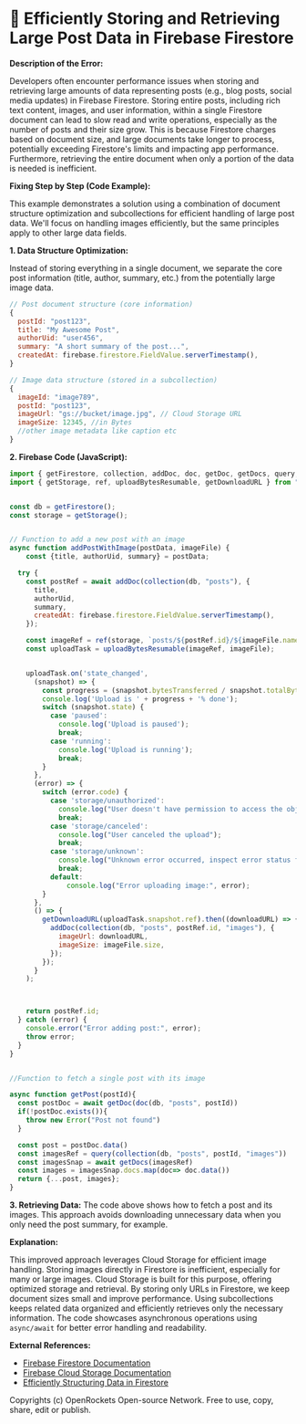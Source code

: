 # 🐞 Efficiently Storing and Retrieving Large Post Data in Firebase Firestore


**Description of the Error:**

Developers often encounter performance issues when storing and retrieving large amounts of data representing posts (e.g., blog posts, social media updates) in Firebase Firestore.  Storing entire posts, including rich text content, images, and user information, within a single Firestore document can lead to slow read and write operations, especially as the number of posts and their size grow. This is because Firestore charges based on document size, and large documents take longer to process, potentially exceeding Firestore's limits and impacting app performance.  Furthermore, retrieving the entire document when only a portion of the data is needed is inefficient.


**Fixing Step by Step (Code Example):**

This example demonstrates a solution using a combination of document structure optimization and subcollections for efficient handling of large post data. We'll focus on handling images efficiently, but the same principles apply to other large data fields.

**1. Data Structure Optimization:**

Instead of storing everything in a single document, we separate the core post information (title, author, summary, etc.) from the potentially large image data.

```javascript
// Post document structure (core information)
{
  postId: "post123",
  title: "My Awesome Post",
  authorUid: "user456",
  summary: "A short summary of the post...",
  createdAt: firebase.firestore.FieldValue.serverTimestamp(),
}

// Image data structure (stored in a subcollection)
{
  imageId: "image789",
  postId: "post123",
  imageUrl: "gs://bucket/image.jpg", // Cloud Storage URL
  imageSize: 12345, //in Bytes
  //other image metadata like caption etc
}

```

**2. Firebase Code (JavaScript):**

```javascript
import { getFirestore, collection, addDoc, doc, getDoc, getDocs, query, where, getStorage, ref, uploadBytesResumable, getDownloadURL} from "firebase/firestore";
import { getStorage, ref, uploadBytesResumable, getDownloadURL } from "firebase/storage";


const db = getFirestore();
const storage = getStorage();


// Function to add a new post with an image
async function addPostWithImage(postData, imageFile) {
    const {title, authorUid, summary} = postData;

  try {
    const postRef = await addDoc(collection(db, "posts"), {
      title,
      authorUid,
      summary,
      createdAt: firebase.firestore.FieldValue.serverTimestamp(),
    });

    const imageRef = ref(storage, `posts/${postRef.id}/${imageFile.name}`);
    const uploadTask = uploadBytesResumable(imageRef, imageFile);


    uploadTask.on('state_changed',
      (snapshot) => {
        const progress = (snapshot.bytesTransferred / snapshot.totalBytes) * 100;
        console.log('Upload is ' + progress + '% done');
        switch (snapshot.state) {
          case 'paused':
            console.log('Upload is paused');
            break;
          case 'running':
            console.log('Upload is running');
            break;
        }
      },
      (error) => {
        switch (error.code) {
          case 'storage/unauthorized':
            console.log("User doesn't have permission to access the object");
            break;
          case 'storage/canceled':
            console.log("User canceled the upload");
            break;
          case 'storage/unknown':
            console.log("Unknown error occurred, inspect error status for server response");
            break;
          default:
              console.log("Error uploading image:", error);
        }
      },
      () => {
        getDownloadURL(uploadTask.snapshot.ref).then((downloadURL) => {
          addDoc(collection(db, "posts", postRef.id, "images"), {
            imageUrl: downloadURL,
            imageSize: imageFile.size,
          });
        });
      }
    );



    return postRef.id;
  } catch (error) {
    console.error("Error adding post:", error);
    throw error;
  }
}


//Function to fetch a single post with its image

async function getPost(postId){
  const postDoc = await getDoc(doc(db, "posts", postId))
  if(!postDoc.exists()){
    throw new Error("Post not found")
  }

  const post = postDoc.data()
  const imagesRef = query(collection(db, "posts", postId, "images"))
  const imagesSnap = await getDocs(imagesRef)
  const images = imagesSnap.docs.map(doc=> doc.data())
  return {...post, images};
}

```


**3.  Retrieving Data:**  The code above shows how to fetch a post and its images.  This approach avoids downloading unnecessary data when you only need the post summary, for example.


**Explanation:**

This improved approach leverages Cloud Storage for efficient image handling. Storing images directly in Firestore is inefficient, especially for many or large images. Cloud Storage is built for this purpose, offering optimized storage and retrieval.  By storing only URLs in Firestore, we keep document sizes small and improve performance. Using subcollections keeps related data organized and efficiently retrieves only the necessary information.  The code showcases asynchronous operations using `async/await` for better error handling and readability.

**External References:**

* [Firebase Firestore Documentation](https://firebase.google.com/docs/firestore)
* [Firebase Cloud Storage Documentation](https://firebase.google.com/docs/storage)
* [Efficiently Structuring Data in Firestore](https://firebase.google.com/docs/firestore/manage-data/structure-data)


Copyrights (c) OpenRockets Open-source Network. Free to use, copy, share, edit or publish.

